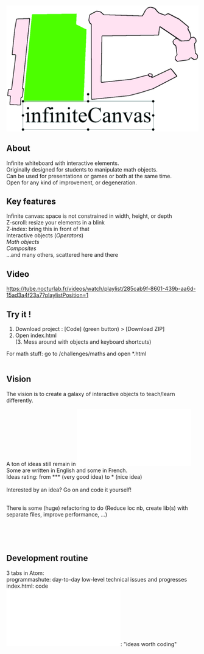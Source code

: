 ![Logo](./img/ic_better_logo2.png)

## About
Infinite whiteboard with interactive elements.   
Originally designed for students to manipulate math objects.  
Can be used for presentations or games or both at the same time.  
Open for any kind of improvement, or degeneration.  

## Key features
Infinite canvas: space is not constrained in width, height, or depth    
Z-scroll: resize your elements in a blink   
Z-index: bring this in front of that    
Interactive objects (_Operators_)      
_Math objects_    
_Composites_          
...and many others, scattered here and there    

## Video
https://tube.nocturlab.fr/videos/watch/playlist/285cab9f-8601-439b-aa6d-15ad3a4f23a7?playlistPosition=1     

## Try it !
1. Download project : [Code] (green button) > [Download ZIP]  
2. Open index.html  
(3. Mess around with objects and keyboard shortcuts)   
   
For math stuff: go to /challenges/maths and open *.html   
<br/>

## Vision
The vision is to create a galaxy of interactive objects to teach/learn differently.    

A ton of ideas still remain in ![still_shute](./still_shute.txt)    
Some are written in English and some in French.     
Ideas rating: from *** (very good idea) to * (nice idea)  
<br/> Interested by an idea? Go on and code it yourself!

<br/>There is some (huge) refactoring to do (Reduce loc nb, create lib(s) with separate files, improve performance, ...)
 
<br/>
<br/>   
<br/>   

## Development routine
3 tabs in Atom:   
programmashute: day-to-day low-level technical issues and progresses  
index.html:     code  
![still_shute](./still_shute.txt):    "ideas worth coding"  
